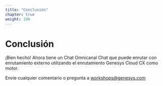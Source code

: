```yaml
---
title: "Conclusión"
chapter: true
weight: 100
---
```


# Conclusión

¡Bien hecho! Ahora tiene un Chat Omnicanal Chat que puede enrutar con enrutamiento externo utilizando el enrutamiento Genesys Cloud CX como motor.

Envíe cualquier comentario o pregunta a workshops@genesys.com 